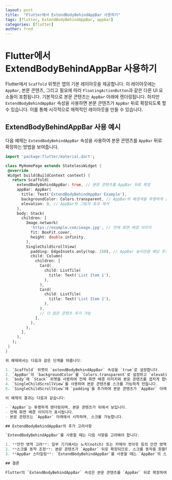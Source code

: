 ```yaml
---
layout: post
title:  "Flutter에서 ExtendBodyBehindAppBar 사용하기"
tags: [flutter, ExtendBodyBehindAppBar, appbar]
categories: [flutter]
author: frnd
---
```


# Flutter에서 ExtendBodyBehindAppBar 사용하기

Flutter에서 `Scaffold` 위젯은 앱의 기본 레이아웃을 제공합니다. 이 레이아웃에는 `AppBar`, 본문 콘텐츠, 그리고 필요에 따라 `FloatingActionButton`과 같은 다른 UI 요소들이 포함됩니다. 기본적으로 본문 콘텐츠는 `AppBar` 아래에 렌더링됩니다. 하지만 `ExtendBodyBehindAppBar` 속성을 사용하면 본문 콘텐츠가 `AppBar` 뒤로 확장되도록 할 수 있습니다. 이를 통해 시각적으로 매력적인 레이아웃을 만들 수 있습니다.

## ExtendBodyBehindAppBar 사용 예시

다음 예제는 `ExtendBodyBehindAppBar` 속성을 사용하여 본문 콘텐츠를 `AppBar` 뒤로 확장하는 방법을 보여줍니다.

```dart
import 'package:flutter/material.dart';

class MyHomePage extends StatelessWidget {
 @override
 Widget build(BuildContext context) {
   return Scaffold(
     extendBodyBehindAppBar: true, // 본문 콘텐츠를 AppBar 뒤로 확장
     appBar: AppBar(
       title: Text('ExtendBodyBehindAppBar Example'),
       backgroundColor: Colors.transparent, // AppBar의 배경색을 투명하게 설정
       elevation: 0, // AppBar의 그림자 효과 제거
     ),
     body: Stack(
       children: [
         Image.network(
           'https://example.com/image.jpg', // 전체 화면 배경 이미지
           fit: BoxFit.cover,
           height: double.infinity,
         ),
         SingleChildScrollView(
           padding: EdgeInsets.only(top: 150), // AppBar 높이만큼 패딩 추가
           child: Column(
             children: [
               Card(
                 child: ListTile(
                   title: Text('List Item 1'),
                 ),
               ),
               Card(
                 child: ListTile(
                   title: Text('List Item 2'),
                 ),
               ),
               // 더 많은 콘텐츠 추가 가능
             ],
           ),
         ),
       ],
     ),
   );
 }
}

위 예제에서는 다음과 같은 단계를 따릅니다:

1. `Scaffold` 위젯의 `extendBodyBehindAppBar` 속성을 `true`로 설정합니다.
2. `AppBar`의 `backgroundColor`를 `Colors.transparent`로 설정하고 `elevation`을 `0`으로 설정하여 투명한 `AppBar`를 만듭니다.
3. `body`에 `Stack` 위젯을 사용하여 전체 화면 배경 이미지와 본문 콘텐츠를 겹치게 합니다.
4. `SingleChildScrollView`를 사용하여 본문 콘텐츠를 스크롤 가능하게 만듭니다.
5. `SingleChildScrollView`에 `padding`을 추가하여 본문 콘텐츠가 `AppBar` 아래에서 시작하도록 합니다.

이 예제의 결과는 다음과 같습니다:

- `AppBar`는 투명하게 렌더링되며, 본문 콘텐츠가 뒤에서 보입니다.
- 전체 화면 배경 이미지가 표시됩니다.
- 본문 콘텐츠는 `AppBar` 아래에서 시작하며, 스크롤 가능합니다.

## ExtendBodyBehindAppBar의 추가 고려사항

`ExtendBodyBehindAppBar`를 사용할 때는 다음 사항을 고려해야 합니다:

1. **안전 영역 고려**: 일부 기기에서는 노치(notch) 또는 카메라 컷아웃 등의 안전 영역이 있습니다. 이러한 영역을 피하기 위해 `SafeArea` 위젯을 사용해야 합니다.
2. **스크롤 동작 조정**: 본문 콘텐츠가 `AppBar` 뒤로 확장되므로, 스크롤 동작을 원활하게 하기 위해 추가 조정이 필요할 수 있습니다.
3. **AppBar 스타일링**: `ExtendBodyBehindAppBar`를 사용할 때는 `AppBar`의 스타일링을 조정해야 할 수 있습니다. 예를 들어, 배경색과 그림자 효과를 제거하거나 텍스트 색상을 변경해야 할 수 있습니다.

## 결론

Flutter의 `ExtendBodyBehindAppBar` 속성은 본문 콘텐츠를 `AppBar` 뒤로 확장하여 시각적으로 매력적인 레이아웃을 만들 수 있습니다. 이 기능을 사용할 때는 안전 영역, 스크롤 동작, 그리고 `AppBar` 스타일링을 고려해야 합니다. 적절한 예제와 설명을 통해 이 기능을 효과적으로 활용할 수 있습니다.
